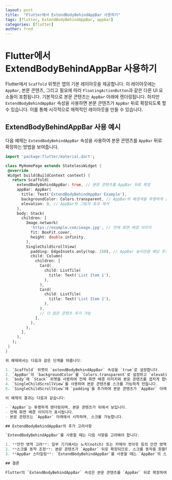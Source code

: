 ```yaml
---
layout: post
title:  "Flutter에서 ExtendBodyBehindAppBar 사용하기"
tags: [flutter, ExtendBodyBehindAppBar, appbar]
categories: [flutter]
author: frnd
---
```


# Flutter에서 ExtendBodyBehindAppBar 사용하기

Flutter에서 `Scaffold` 위젯은 앱의 기본 레이아웃을 제공합니다. 이 레이아웃에는 `AppBar`, 본문 콘텐츠, 그리고 필요에 따라 `FloatingActionButton`과 같은 다른 UI 요소들이 포함됩니다. 기본적으로 본문 콘텐츠는 `AppBar` 아래에 렌더링됩니다. 하지만 `ExtendBodyBehindAppBar` 속성을 사용하면 본문 콘텐츠가 `AppBar` 뒤로 확장되도록 할 수 있습니다. 이를 통해 시각적으로 매력적인 레이아웃을 만들 수 있습니다.

## ExtendBodyBehindAppBar 사용 예시

다음 예제는 `ExtendBodyBehindAppBar` 속성을 사용하여 본문 콘텐츠를 `AppBar` 뒤로 확장하는 방법을 보여줍니다.

```dart
import 'package:flutter/material.dart';

class MyHomePage extends StatelessWidget {
 @override
 Widget build(BuildContext context) {
   return Scaffold(
     extendBodyBehindAppBar: true, // 본문 콘텐츠를 AppBar 뒤로 확장
     appBar: AppBar(
       title: Text('ExtendBodyBehindAppBar Example'),
       backgroundColor: Colors.transparent, // AppBar의 배경색을 투명하게 설정
       elevation: 0, // AppBar의 그림자 효과 제거
     ),
     body: Stack(
       children: [
         Image.network(
           'https://example.com/image.jpg', // 전체 화면 배경 이미지
           fit: BoxFit.cover,
           height: double.infinity,
         ),
         SingleChildScrollView(
           padding: EdgeInsets.only(top: 150), // AppBar 높이만큼 패딩 추가
           child: Column(
             children: [
               Card(
                 child: ListTile(
                   title: Text('List Item 1'),
                 ),
               ),
               Card(
                 child: ListTile(
                   title: Text('List Item 2'),
                 ),
               ),
               // 더 많은 콘텐츠 추가 가능
             ],
           ),
         ),
       ],
     ),
   );
 }
}

위 예제에서는 다음과 같은 단계를 따릅니다:

1. `Scaffold` 위젯의 `extendBodyBehindAppBar` 속성을 `true`로 설정합니다.
2. `AppBar`의 `backgroundColor`를 `Colors.transparent`로 설정하고 `elevation`을 `0`으로 설정하여 투명한 `AppBar`를 만듭니다.
3. `body`에 `Stack` 위젯을 사용하여 전체 화면 배경 이미지와 본문 콘텐츠를 겹치게 합니다.
4. `SingleChildScrollView`를 사용하여 본문 콘텐츠를 스크롤 가능하게 만듭니다.
5. `SingleChildScrollView`에 `padding`을 추가하여 본문 콘텐츠가 `AppBar` 아래에서 시작하도록 합니다.

이 예제의 결과는 다음과 같습니다:

- `AppBar`는 투명하게 렌더링되며, 본문 콘텐츠가 뒤에서 보입니다.
- 전체 화면 배경 이미지가 표시됩니다.
- 본문 콘텐츠는 `AppBar` 아래에서 시작하며, 스크롤 가능합니다.

## ExtendBodyBehindAppBar의 추가 고려사항

`ExtendBodyBehindAppBar`를 사용할 때는 다음 사항을 고려해야 합니다:

1. **안전 영역 고려**: 일부 기기에서는 노치(notch) 또는 카메라 컷아웃 등의 안전 영역이 있습니다. 이러한 영역을 피하기 위해 `SafeArea` 위젯을 사용해야 합니다.
2. **스크롤 동작 조정**: 본문 콘텐츠가 `AppBar` 뒤로 확장되므로, 스크롤 동작을 원활하게 하기 위해 추가 조정이 필요할 수 있습니다.
3. **AppBar 스타일링**: `ExtendBodyBehindAppBar`를 사용할 때는 `AppBar`의 스타일링을 조정해야 할 수 있습니다. 예를 들어, 배경색과 그림자 효과를 제거하거나 텍스트 색상을 변경해야 할 수 있습니다.

## 결론

Flutter의 `ExtendBodyBehindAppBar` 속성은 본문 콘텐츠를 `AppBar` 뒤로 확장하여 시각적으로 매력적인 레이아웃을 만들 수 있습니다. 이 기능을 사용할 때는 안전 영역, 스크롤 동작, 그리고 `AppBar` 스타일링을 고려해야 합니다. 적절한 예제와 설명을 통해 이 기능을 효과적으로 활용할 수 있습니다.
